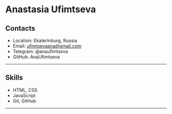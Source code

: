 # Anastasia Ufimtseva

## Contacts

* Location: Ekaterinburg, Russia
* Email: ufimtsevaana@gmail.com
* Telegram: @anaufimtseva
* GitHub: AnaUfimtseva

------------------


## Skills 

* HTML, CSS
* JavaScript
* Git, GitHub

------------------
